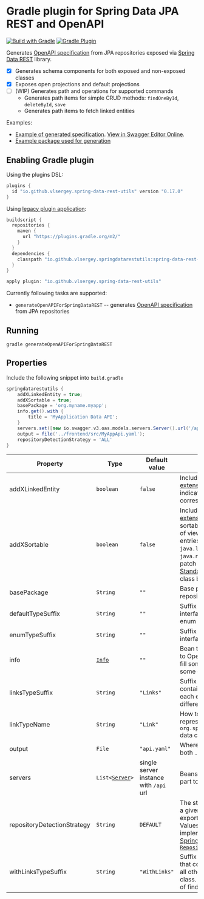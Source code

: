 # Gradle plugin for Spring Data JPA REST and OpenAPI  

[![Build with Gradle](https://github.com/vlsergey/spring-data-rest-utils/actions/workflows/build.yml/badge.svg?branch=master)](https://github.com/vlsergey/spring-data-rest-utils/actions/workflows/build.yml)
[![Gradle Plugin](https://img.shields.io/maven-metadata/v?label=Gradle%20Plugin&metadataUrl=https://plugins.gradle.org/m2/io/github/vlsergey/spring-data-rest-utils/io.github.vlsergey.spring-data-rest-utils.gradle.plugin/maven-metadata.xml)](https://plugins.gradle.org/plugin/io.github.vlsergey.spring-data-rest-utils)

Generates [OpenAPI specification](https://swagger.io/specification/) from JPA repositories exposed via [Spring Data REST](https://spring.io/projects/spring-data-rest) library.

- [x] Generates schema components for both exposed and non-exposed classes
- [x] Exposes open projections and default projections
- [ ] (WIP) Generates path and operations for supported commands
  - Generates path items for simple CRUD methods: `findOneById`, `deleteById`, `save`
  - Generates path items to fetch linked entities

Examples:
- [Example of generated specification](https://github.com/vlsergey/spring-data-rest-utils/blob/master/src/test/resources/io/github/vlsergey/springdatarestutils/example/expected.yaml). [View in Swagger Editor Online](https://editor.swagger.io/?url=https://raw.githubusercontent.com/vlsergey/spring-data-rest-utils/master/src/test/resources/io/github/vlsergey/springdatarestutils/example/expected.yaml).
- [Example package used for generation](https://github.com/vlsergey/spring-data-rest-utils/tree/master/src/test/java/io/github/vlsergey/springdatarestutils/example)

## Enabling Gradle plugin
Using the plugins DSL:
```groovy
plugins {
  id "io.github.vlsergey.spring-data-rest-utils" version "0.17.0"
}
```

Using [legacy plugin application](https://docs.gradle.org/current/userguide/plugins.html#sec:old_plugin_application):
```groovy
buildscript {
  repositories {
    maven {
      url "https://plugins.gradle.org/m2/"
    }
  }
  dependencies {
    classpath "io.github.vlsergey.springdatarestutils:spring-data-rest-utils:0.17.0"
  }
}

apply plugin: "io.github.vlsergey.spring-data-rest-utils"
```

Currently following tasks are supported:
- `generateOpenAPIForSpringDataREST` -- generates [OpenAPI specification](https://swagger.io/specification/) from JPA repositories

## Running
`gradle generateOpenAPIForSpringDataREST`

## Properties

Include the following snippet into `build.gradle`
```groovy
springdatarestutils {
    addXLinkedEntity = true;
    addXSortable = true;
    basePackage = 'org.myname.myapp';
    info.get().with {
        title = 'MyApplication Data API';
    }
    servers.set([new io.swagger.v3.oas.models.servers.Server().url('/api/data')]);
    output = file('../frontend/src/MyAppApi.yaml');
    repositoryDetectionStrategy = 'ALL'
}
```

| Property                    | Type      |  Default value | Description |
| --------------------------- | --------- | -------------- | ----------- |
| addXLinkedEntity            | `boolean` | `false`        | Include additional `x-linked-entity` [extension](https://swagger.io/docs/specification/openapi-extensions/) to every `link` entry to indicate type of entity returned by corresponding `href` URL  
| addXSortable                | `boolean` | `false`        | Include additional `x-sortable` [extension](https://swagger.io/docs/specification/openapi-extensions/) to schemas that are sortable from plugin author point of view. Currently it includes all entries implementing `java.lang.Comparable` and `java.net.URL`. Feel free to submit patch to [StandardSchemasProvider.java](https://github.com/vlsergey/spring-data-rest-utils/blob/master/src/main/java/io/github/vlsergey/springdatarestutils/StandardSchemasProvider.java) class better behavior.
| basePackage                 | `String`  | `""`           | Base package to search JPA repository interfaces in.
| defaultTypeSuffix           | `String`  | `""`           | Suffix to add to TypeScript interfaces to everything except enum classes
| enumTypeSuffix              | `String`  | `""`           | Suffix to add to TypeScript interfaces generated from enums
| info                        | [`Info`](https://github.com/swagger-api/swagger-core/blob/master/modules/swagger-models/src/main/java/io/swagger/v3/oas/models/info/Info.java) | `""`        | Bean to be included as `info` part to OpenAPI spec. Plugin will try to fill some fields by default since some of them are required.
| linksTypeSuffix             | `String`  | `"Links"`      | Suffix to add to class names that contains the single `_links` field for each exposed class. Must be different from `defaultTypeSuffix`.
| linkTypeName                | `String`  | `"Link"`       | How to name TypeScript interface representing `org.springframework.hateoas.Link` data class.
| output                      | `File`    | `"api.yaml"`   | Where to output result. Supports both `.json` and `.yaml` extensions.
| servers                     | `List<`[`Server`](https://github.com/swagger-api/swagger-core/blob/master/modules/swagger-models/src/main/java/io/swagger/v3/oas/models/servers/Server.java)`>` | single server instance with `/api` url | Beans to be included as `servers` part to OpenAPI spec.
| repositoryDetectionStrategy | `String`  | `DEFAULT`      | The strategy to determine whether a given repository is to be exported by Spring Data REST. Values (and actual implementation) are reused from [Spring Data REST `RepositoryDetectionStrategies`](https://docs.spring.io/spring-data/rest/docs/current/api/org/springframework/data/rest/core/mapping/RepositoryDetectionStrategy.RepositoryDetectionStrategies.html)
| withLinksTypeSuffix         | `String`  | `"WithLinks"`  | Suffix to add to interface names that contains both `_links` field and all other properties for exposed class. Such types are usual result of findOne() operation.
